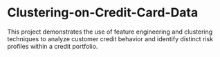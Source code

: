 # Clustering-on-Credit-Card-Data
This project demonstrates the use of feature engineering and clustering techniques to analyze customer credit behavior and identify distinct risk profiles within a credit portfolio.

